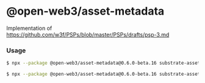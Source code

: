 # @open-web3/asset-metadata

Implementation of https://github.com/w3f/PSPs/blob/master/PSPs/drafts/psp-3.md

### Usage

```bash
$ npx --package @open-web3/asset-metadata@0.6.0-beta.16 substrate-asset  freeBalance 5FZjj96L7rPeVWsyJj42WLn3QuKrp4dRSsUtTihXP7Px3GVk --types ./acala/acala.types.json --metadata ./acala/aca.json

$ npx --package @open-web3/asset-metadata@0.6.0-beta.16 substrate-asset  transfer 5FZjj96L7rPeVWsyJj42WLn3QuKrp4dRSsUtTihXP7Px3GVk 10000 --types ./acala/acala.types.json --metadata ./acala/aca. json --seed Alice
```
